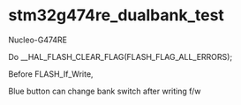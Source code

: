 # stm32g474re_dualbank_test

Nucleo-G474RE

Do __HAL_FLASH_CLEAR_FLAG(FLASH_FLAG_ALL_ERRORS);

Before FLASH_If_Write, 

Blue button can change bank switch after writing f/w
